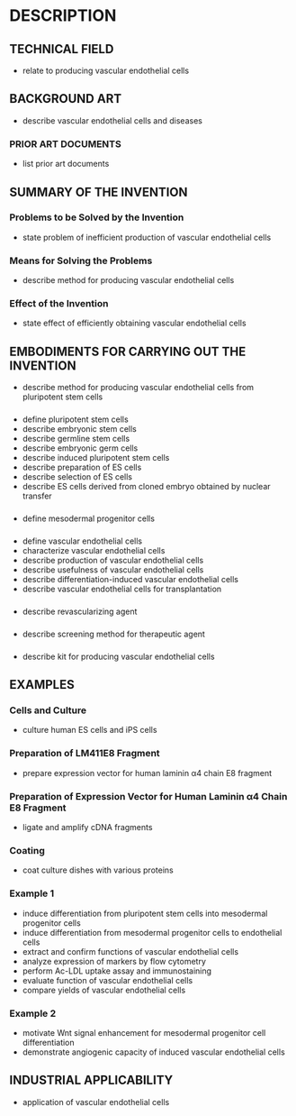 # DESCRIPTION

## TECHNICAL FIELD

- relate to producing vascular endothelial cells

## BACKGROUND ART

- describe vascular endothelial cells and diseases

### PRIOR ART DOCUMENTS

- list prior art documents

## SUMMARY OF THE INVENTION

### Problems to be Solved by the Invention

- state problem of inefficient production of vascular endothelial cells

### Means for Solving the Problems

- describe method for producing vascular endothelial cells

### Effect of the Invention

- state effect of efficiently obtaining vascular endothelial cells

## EMBODIMENTS FOR CARRYING OUT THE INVENTION

- describe method for producing vascular endothelial cells from pluripotent stem cells

### <Pluripotent Stem Cells>

- define pluripotent stem cells
- describe embryonic stem cells
- describe germline stem cells
- describe embryonic germ cells
- describe induced pluripotent stem cells
- describe preparation of ES cells
- describe selection of ES cells
- describe ES cells derived from cloned embryo obtained by nuclear transfer

### <Mesodermal Progenitor Cells>

- define mesodermal progenitor cells

### <Vascular Endothelial Cells>

- define vascular endothelial cells
- characterize vascular endothelial cells
- describe production of vascular endothelial cells
- describe usefulness of vascular endothelial cells
- describe differentiation-induced vascular endothelial cells
- describe vascular endothelial cells for transplantation

### <Revascularizing Agent>

- describe revascularizing agent

### <Screening Method>

- describe screening method for therapeutic agent

### <Kit>

- describe kit for producing vascular endothelial cells

## EXAMPLES

### Cells and Culture

- culture human ES cells and iPS cells

### Preparation of LM411E8 Fragment

- prepare expression vector for human laminin α4 chain E8 fragment

### Preparation of Expression Vector for Human Laminin α4 Chain E8 Fragment

- ligate and amplify cDNA fragments

### Coating

- coat culture dishes with various proteins

### Example 1

- induce differentiation from pluripotent stem cells into mesodermal progenitor cells
- induce differentiation from mesodermal progenitor cells to endothelial cells
- extract and confirm functions of vascular endothelial cells
- analyze expression of markers by flow cytometry
- perform Ac-LDL uptake assay and immunostaining
- evaluate function of vascular endothelial cells
- compare yields of vascular endothelial cells

### Example 2

- motivate Wnt signal enhancement for mesodermal progenitor cell differentiation
- demonstrate angiogenic capacity of induced vascular endothelial cells

## INDUSTRIAL APPLICABILITY

- application of vascular endothelial cells

